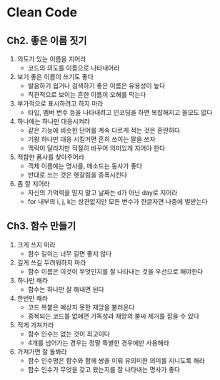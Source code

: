 Clean Code
======
Ch2. 좋은 이름 짓기
------
1. 의도가 있는 이름을 지어라
   * 코드의 의도를 이름으로 나타내어라
3. 보기 좋은 이름이 쓰기도 좋다
   * 발음하기 쉽거나 검색하기 좋은 이름은 유용성이 높다
   * 직관적으로 보이는 흔한 이름이 오해를 막는다
5. 부가적으로 표시하려고 하지 마라
   * 타입, 멤버 변수 등을 나타내려고 인코딩을 하면 복잡해지고 쓸모도 없다
6. 하나에는 하나만 대응시켜라
   * 같은 기능에 비슷한 단어를 계속 다르게 적는 것은 혼란하다
   * 기왕 하나만 대응 시킬거면 흔히 쓰이는 말을 쓰자
   * 맥락이 달라지만 적절히 바꾸어 의미있게 지어야 한다
7. 적합한 품사를 찾아주어라
   * 객체 이름에는 명사를, 메소드는 동사가 좋다
   * 반대로 쓰는 것은 헷갈림을 증폭시킨다
9. 좀 잘 지어라
   * 자신의 기억력을 믿지 말고 날짜는 d가 아닌 day로 지어라
   * for 내부의 i, j, k는 상관없지만 모든 변수가 한글자면 나중에 벌받는다

Ch3. 함수 만들기
-----
1. 크게 쓰지 마라
   * 함수 길이는 너무 길면 좋지 않다
5. 길게 쓰길 두려워하지 마라
   * 함수 이름은 이것이 무엇인지를 잘 나타내는 것을 우선으로 해야한다
3. 하나만 해라
   * 함수는 하나만 잘 해내면 된다
6. 한번만 해라
   * 코드 복붙은 예상치 못한 재앙을 불러온다
   * 중복되는 코드를 없애면 가독성과 재앙의 불씨 제거를 잡을 수 있다
7. 적게 가져가라
   * 함수 인수는 없는 것이 최고이다
   * 4개를 넘어가는 경우는 정말 특별한 경우에만 사용해라
8. 가져가면 잘 돌봐라
   * 함수 인수명은 함수와 함께 쌍을 이뤄 유의미한 의미를 지니도록 해라
   * 함수 인수가 무엇을 갖고 왔는지를 잘 나타내는 명사가 좋다
